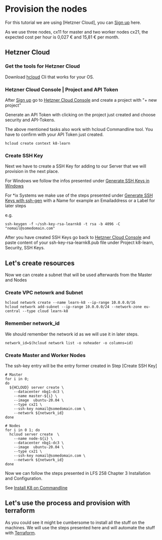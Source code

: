 # Provision the nodes

For this tutorial we are using [Hetzner Cloud], you can [Sign up] here.

As we use three nodes, cx11 for master and two worker nodes cx21, the expected cost per hour is 0,027 € and 15,81 € per month.

## Hetzner Cloud

### Get the tools for Hetzner Cloud

Download [hcloud] Cli that works for your OS.

### Hetzner Cloud Console | Project and API Token

After [Sign up] go to [Hetzner Cloud Console] and create a project with "+ new project"

Generate an API Token with clicking on the project just created and choose security and API-Tokens.

The above mentioned tasks also work with hcloud Commandline tool. You have to confirm with your API Token just created.

`hcloud create context k8-learn`

### Create SSH Key

Next we have to create a SSH Key for adding to our Server that we will provision in the next place.

For Windows we follow the infos presented under [Generate SSH Keys in Windows]

For *ix Systems we make use of the steps presented under [Generate SSH Keys with ssh-gen] with a Name for example an Emailaddress or a Label for later steps

e.g.

`ssh-keygen -f ~/ssh-key-rsa-learnk8 -t rsa -b 4096 -C "nomail@somedomain.com"`

After you have created SSH Keys go back to [Hetzner Cloud Console] and paste content of your ssh-key-rsa-learnk8.pub file under Project k8-learn, Security, SSH Keys.

## Let's create resources

Now we can create a subnet that will be used afterwards from the Master and Nodes

### Create VPC netowrk and Subnet

```console
hcloud network create --name learn-k8 --ip-range 10.0.0.0/16
hcloud network add-subnet --ip-range 10.0.0.0/24 --network-zone eu-central --type cloud learn-k8
```
### Remember network_id

We should remember the network id as we will use it in later steps.

`network_id=$(hcloud network list -o noheader -o columns=id)`

### Create Master and Worker Nodes

The ssh-key entry will be the entry former created in Step [Create SSH Key]

```console
# Master
for i in 0; 
do
  ${HCLOUD} server create \
    --datacenter nbg1-dc3 \
    --name master-${i} \
    --image  ubuntu-20.04 \
    --type cx21 \
    --ssh-key nomail@somedomain.com \
    --network ${network_id}
done

# Nodes
for i in 0 1; do
  hcloud server create  \
    --name node-${i} \
    --datacenter nbg1-dc3 \
    --image  ubuntu-20.04 \
    --type cx21 \
    --ssh-key nomail@somedomain.com \
    --network ${network_id}
done
```

Now we can follow the steps presented in LFS 258 Chapter 3 Installation and Configuration.

See [Install K8 on Commandline]

## Let's use the process and provision with terraform

As you could see it might be cumbersome to install all the stuff on the machines. We will use the steps presented here and will automate the stuff with [Terraform].



[Hetzner Cloud Console]: https://console.hetzner.cloud/
[hcloud]: https://github.com/hetznercloud/cli
[Kubernetes Tutorial]: https://community.hetzner.com/tutorials/install-kubernetes-cluster
[Terraform to provision hosts]: https://community.hetzner.com/tutorials/howto-hcloud-terraform
[Sign up]: https://www.hetzner.com/cloud?country=de
[Generate SSH Keys in Windows]: https://www.ssh.com/academy/ssh/putty/windows/puttygen
[Generate SSH Keys with ssh-gen]: https://www.ssh.com/academy/ssh/keygen
[Terraform]: https://www.terraform.io
[Install K8 on Commandline]: docs/02-install-k8.md